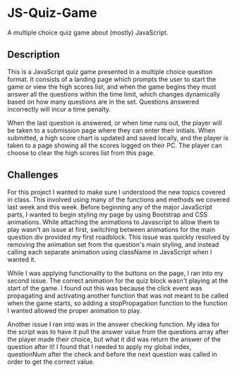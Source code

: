 # JS-Quiz-Game
A multiple choice quiz game about (mostly) JavaScript.

## Description
This is a JavaScript quiz game presented in a multiple choice question format. It consists of a landing page which prompts the user to start the game or view the high scores list, and when the game begins they must answer all the questions within the time limit, which changes dynamically based on how many questions are in the set. Questions answered incorrectly will incur a time penalty. 

When the last question is answered, or when time runs out, the player will be taken to a submission page where they can enter their initials. When submitted, a high score chart is updated and saved locally, and the player is taken to a page showing all the scores logged on their PC. The player can choose to clear the high scores list from this page.


## Challenges
For this project I wanted to make sure I understood the new topics covered in class. This involved using many of the functions and methods we covered last week and this week. Before beginning any of the major JavaScript parts, I wanted to begin styling my page by using Bootstrap and CSS animations. While attaching the animations to Javascript to allow them to play wasn't an issue at first, switching between animations for the main question div provided my first roadblock. This issue was quickly resolved by removing the animation set from the question's main styling, and instead calling each separate animation using className in JavaScript when I wanted it.

While I was applying functionality to the buttons on the page, I ran into my second issue. The correct animation for the quiz block wasn't playing at the start of the game. I found out this was because the click event was propagating and activating another function that was not meant to be called when the game starts, so adding a stopPropagation function to the function I wanted allowed the proper animation to play.

Another issue I ran into was in the answer checking function. My idea for the script was to have it pull the answer value from the questions array after the player made their choice, but what it did was return the answer of the question after it! I found that I needed to apply my global index, questionNum after the check and before the next question was called in order to get the correct value. 